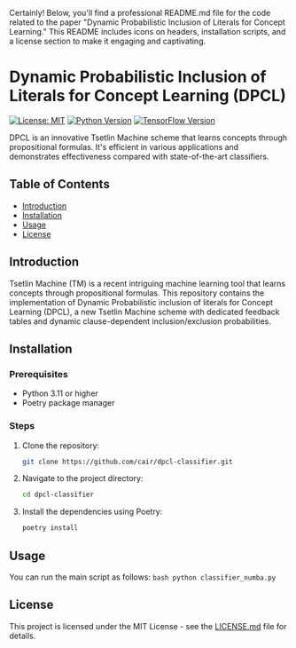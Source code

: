 Certainly! Below, you'll find a professional README.md file for the code related to the paper "Dynamic Probabilistic Inclusion of Literals for Concept Learning." This README includes icons on headers, installation scripts, and a license section to make it engaging and captivating.


# Dynamic Probabilistic Inclusion of Literals for Concept Learning (DPCL)

[![License: MIT](https://img.shields.io/badge/License-MIT-yellow.svg)](https://opensource.org/licenses/MIT)
[![Python Version](https://img.shields.io/badge/python-3.11-blue.svg)](https://www.python.org/downloads/release/python-3110/)
[![TensorFlow Version](https://img.shields.io/badge/tensorflow-2.13.0-brightgreen.svg)](https://www.tensorflow.org/)

DPCL is an innovative Tsetlin Machine scheme that learns concepts through propositional formulas. It's efficient in various applications and demonstrates effectiveness compared with state-of-the-art classifiers.

## Table of Contents
- [Introduction](#introduction)
- [Installation](#installation)
- [Usage](#usage)
- [License](#license)

## Introduction

Tsetlin Machine (TM) is a recent intriguing machine learning tool that learns concepts through propositional formulas. This repository contains the implementation of Dynamic Probabilistic inclusion of literals for Concept Learning (DPCL), a new Tsetlin Machine scheme with dedicated feedback tables and dynamic clause-dependent inclusion/exclusion probabilities.

## Installation

### Prerequisites

- Python 3.11 or higher
- Poetry package manager

### Steps

1. Clone the repository:
    ```bash
    git clone https://github.com/cair/dpcl-classifier.git
    ```

2. Navigate to the project directory:

   ```bash
   cd dpcl-classifier
   ```

3. Install the dependencies using Poetry:

   ```bash
   poetry install
   ```

## Usage

You can run the main script as follows:
    ```bash
    python classifier_numba.py
    ```

## License 

This project is licensed under the MIT License - see the [LICENSE.md](LICENSE.md) file for details.
